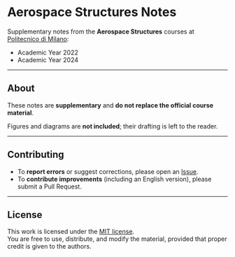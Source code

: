 # Aerospace Structures Notes

Supplementary notes from the **Aerospace Structures** courses at  
[Politecnico di Milano](https://www.polimi.it):

- Academic Year 2022  
- Academic Year 2024  

---

## About
These notes are **supplementary** and **do not replace the official course material**.  

Figures and diagrams are **not included**; their drafting is left to the reader.  

---

## Contributing
- To **report errors** or suggest corrections, please open an [Issue](../../issues).  
- To **contribute improvements** (including an English version), please submit a Pull Request.  

---

## License
This work is licensed under the [MIT license](LICENSE).  
You are free to use, distribute, and modify the material, provided that proper credit is given to the authors.
